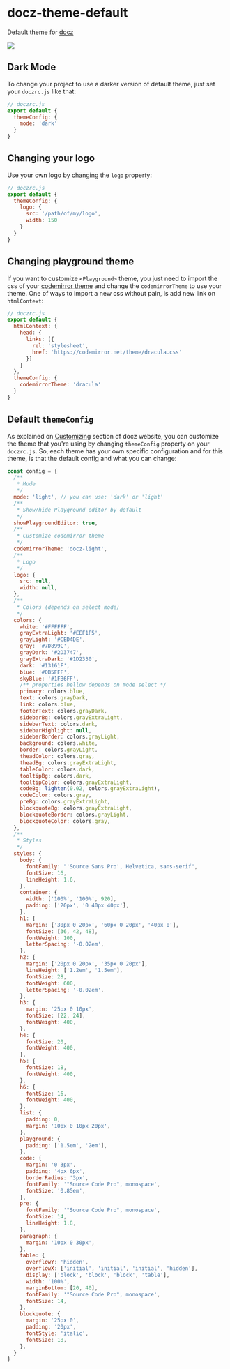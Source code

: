 # docz-theme-default

Default theme for [docz](https://docz.site)

![](https://cdn-std.dprcdn.net/files/acc_649651/xZt5zr)

## Dark Mode

To change your project to use a darker version of default theme, just set your `doczrc.js` like that:

```js
// doczrc.js
export default {
  themeConfig: {
    mode: 'dark'
  }
}
```

## Changing your logo

Use your own logo by changing the `logo` property:

```js
// doczrc.js
export default {
  themeConfig: {
    logo: {
      src: '/path/of/my/logo',
      width: 150
    }
  }
}
```

## Changing playground theme

If you want to customize `<Playground>` theme, you just need to import the css of your [codemirror theme](https://codemirror.net/theme/) and change the `codemirrorTheme` to use your theme. One of ways to import a new css without pain, is add new link on `htmlContext`:

```js
// doczrc.js
export default {
  htmlContext: {
    head: {
      links: [{
        rel: 'stylesheet',
        href: 'https://codemirror.net/theme/dracula.css'
      }]
    }
  },
  themeConfig: {
    codemirrorTheme: 'dracula'
  }
}
```

## Default `themeConfig`

As explained on [Customizing](https://www.docz.site/introduction/customizing) section of docz website, you can customize the theme that you're using by changing `themeConfig` property on your `doczrc.js`. So, each theme has your own specific configuration and for this theme, is that the default config and what you can change:

```js
const config = {
  /**
   * Mode
   */
  mode: 'light', // you can use: 'dark' or 'light'
  /**
   * Show/hide Playground editor by default
   */
  showPlaygroundEditor: true,
  /**
   * Customize codemirror theme
   */
  codemirrorTheme: 'docz-light',
  /**
   * Logo
   */
  logo: {
    src: null,
    width: null,
  },
  /**
   * Colors (depends on select mode)
   */
  colors: {
    white: '#FFFFFF',
    grayExtraLight: '#EEF1F5',
    grayLight: '#CED4DE',
    gray: '#7D899C',
    grayDark: '#2D3747',
    grayExtraDark: '#1D2330',
    dark: '#13161F',
    blue: '#0B5FFF',
    skyBlue: '#1FB6FF',
    /** properties bellow depends on mode select */
    primary: colors.blue,
    text: colors.grayDark,
    link: colors.blue,
    footerText: colors.grayDark,
    sidebarBg: colors.grayExtraLight,
    sidebarText: colors.dark,
    sidebarHighlight: null,
    sidebarBorder: colors.grayLight,
    background: colors.white,
    border: colors.grayLight,
    theadColor: colors.gray,
    theadBg: colors.grayExtraLight,
    tableColor: colors.dark,
    tooltipBg: colors.dark,
    tooltipColor: colors.grayExtraLight,
    codeBg: lighten(0.02, colors.grayExtraLight),
    codeColor: colors.gray,
    preBg: colors.grayExtraLight,
    blockquoteBg: colors.grayExtraLight,
    blockquoteBorder: colors.grayLight,
    blockquoteColor: colors.gray,
  },
  /**
   * Styles
   */
  styles: {
    body: {
      fontFamily: "'Source Sans Pro', Helvetica, sans-serif",
      fontSize: 16,
      lineHeight: 1.6,
    },
    container: {
      width: ['100%', '100%', 920],
      padding: ['20px', '0 40px 40px'],
    },
    h1: {
      margin: ['30px 0 20px', '60px 0 20px', '40px 0'],
      fontSize: [36, 42, 48],
      fontWeight: 100,
      letterSpacing: '-0.02em',
    },
    h2: {
      margin: ['20px 0 20px', '35px 0 20px'],
      lineHeight: ['1.2em', '1.5em'],
      fontSize: 28,
      fontWeight: 600,
      letterSpacing: '-0.02em',
    },
    h3: {
      margin: '25px 0 10px',
      fontSize: [22, 24],
      fontWeight: 400,
    },
    h4: {
      fontSize: 20,
      fontWeight: 400,
    },
    h5: {
      fontSize: 18,
      fontWeight: 400,
    },
    h6: {
      fontSize: 16,
      fontWeight: 400,
    },
    list: {
      padding: 0,
      margin: '10px 0 10px 20px',
    },
    playground: {
      padding: ['1.5em', '2em'],
    },
    code: {
      margin: '0 3px',
      padding: '4px 6px',
      borderRadius: '3px',
      fontFamily: '"Source Code Pro", monospace',
      fontSize: '0.85em',
    },
    pre: {
      fontFamily: '"Source Code Pro", monospace',
      fontSize: 14,
      lineHeight: 1.8,
    },
    paragraph: {
      margin: '10px 0 30px',
    },
    table: {
      overflowY: 'hidden',
      overflowX: ['initial', 'initial', 'initial', 'hidden'],
      display: ['block', 'block', 'block', 'table'],
      width: '100%',
      marginBottom: [20, 40],
      fontFamily: '"Source Code Pro", monospace',
      fontSize: 14,
    },
    blockquote: {
      margin: '25px 0',
      padding: '20px',
      fontStyle: 'italic',
      fontSize: 18,
    },
  }
}
```
